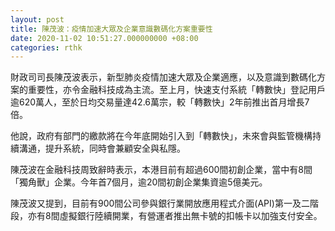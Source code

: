 ```yaml
---
layout: post
title: 陳茂波：疫情加速大眾及企業意識數碼化方案重要性
date: 2020-11-02 10:51:27.000000000 +08:00
categories: rthk
---
```


財政司司長陳茂波表示，新型肺炎疫情加速大眾及企業適應，以及意識到數碼化方案的重要性，亦令金融科技成為主流。至上月，快速支付系統「轉數快」登記用戶逾620萬人，至於日均交易量達42.6萬宗，較「轉數快」2年前推出首月增長7倍。

他說，政府有部門的繳款將在今年底開始引入到「轉數快」，未來會與監管機構持續溝通，提升系統，同時會兼顧安全與私隱。

陳茂波在金融科技周致辭時表示，本港目前有超過600間初創企業，當中有8間「獨角獸」企業。今年首7個月，逾20間初創企業集資逾5億美元。

陳茂波又提到，目前有900間公司參與銀行業開放應用程式介面(API)第一及二階段，亦有8間虛擬銀行陸續開業，有營運者推出無卡號的扣帳卡以加強支付安全。
